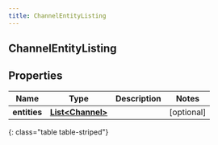 ```yaml
---
title: ChannelEntityListing
---
```

## ChannelEntityListing


## Properties

| Name | Type | Description | Notes |
| ------------ | ------------- | ------------- | ------------- |
| **entities** | [**List&lt;Channel&gt;**](Channel.html) |  |  [optional] |
{: class="table table-striped"}



